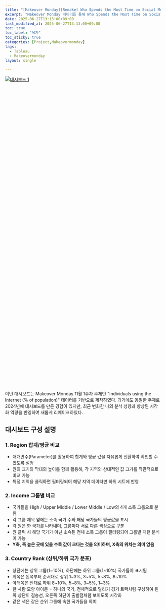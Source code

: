 ```yaml
---
title: "[Makeover Monday][Remake] Who Spends the Most Time on Social Media?"
excerpt: "Makeover Monday 데이터를 통해 Who Spends the Most Time on Social Media? 대시보드 만들기③ - Remake"
date: 2025-06-27T13:13:00+09:00
last_modified_at: 2025-06-27T13:13:00+09:00
toc: true
toc_label: "목차"
toc_sticky: true
categories: [Project,Makeovermonday]
tags:
  - Tableau
  - Makeovermonday
layout: single

---
```


<!-- 수정된 코드: 큰 화면은 원래대로, 노트북만 가로휠 방지 -->
<style>
/* 큰 화면 (800px 이상) - 데스크톱/큰 모니터 (원래대로) */
@media (min-width: 800px) {
  #vizResponsive { 
    height: 1000px !important; 
  }
}

/* 중간 화면 (720px ~ 799px) - 노트북 (가로휠 방지) */
@media (min-width: 720px) and (max-width: 799px) {
  #vizResponsive { 
    height: 700px !important; 
    width: 100% !important;
    max-width: 100% !important;
    overflow-x: hidden !important;
  }
  #vizResponsive .tableauViz {
    transform: scale(0.95) !important;
    transform-origin: top left !important;
  }
}

/* 작은 화면 (600px ~ 719px) - 태블릿 */
@media (min-width: 600px) and (max-width: 719px) {
  #vizResponsive { 
    height: 550px !important;
    width: 100% !important;
    max-width: 100% !important;
    overflow-x: hidden !important;
  }
  #vizResponsive .tableauViz {
    transform: scale(0.9) !important;
    transform-origin: top left !important;
  }
}

/* 모바일 (600px 미만) - 스마트폰 */
@media (max-width: 599px) {
  #vizResponsive { 
    height: 400px !important;
    width: 100% !important;
    max-width: 100% !important;
    overflow-x: hidden !important;
  }
  #vizResponsive .tableauViz {
    transform: scale(0.85) !important;
    transform-origin: top left !important;
  }
}
</style>
<div class="tableauPlaceholder" id="vizResponsive"
     style="position: relative; width: 100%; height: 700px; margin: 1em 0;">
  <noscript>
    <a href="#">
      <img alt="대시보드 1"
           src="https://public.tableau.com/static/images/Wh/WhoSpendstheMostTimeonSocialMediamakeovermondayRemake/1/1_rss.png"
           style="border: none" />
    </a>
  </noscript>
  <object class="tableauViz"
          style="position: absolute; top: 0; left: 0; width: 100%; height: 100%;">
    <param name="host_url" value="https%3A%2F%2Fpublic.tableau.com%2F" />
    <param name="embed_code_version" value="3" />
    <param name="site_root" value="" />
    <param name="name" value="WhoSpendstheMostTimeonSocialMediamakeovermondayRemake/1" />
    <param name="tabs" value="no" />
    <param name="toolbar" value="yes" />
    <param name="static_image" value="https://public.tableau.com/static/images/Ai/WhoSpendstheMostTimeonSocialMediamakeovermondayRemake/1/1.png" />
    <param name="animate_transition" value="yes" />
    <param name="display_static_image" value="yes" />
    <param name="display_spinner" value="yes" />
    <param name="display_overlay" value="yes" />
    <param name="display_count" value="yes" />
    <param name="language" value="ko-KR" />
  </object>
</div>

<script type="text/javascript">
  window.addEventListener('DOMContentLoaded', function () {
    var divElement = document.getElementById('vizResponsive');
    var vizElement = divElement.getElementsByTagName('object')[0];
    if (vizElement) {
      var scriptElement = document.createElement('script');
      scriptElement.src = 'https://public.tableau.com/javascripts/api/viz_v1.js';
      vizElement.parentNode.insertBefore(scriptElement, vizElement);
    }
  });
</script>



이번 대시보드는 Makeover Monday 11월 1주차 주제인 "Individuals using the Internet (% of population)" 데이터를 기반으로 제작하였다.
과거에도 동일한 주제로 2024년에 대시보드를 만든 경험이 있지만, 최근 변화한 나의 분석 성향과 향상된 시각화 역량을 반영하여 새롭게 리메이크하였다.

## 대시보드 구성 설명
### 1. Region 합계/평균 비교
   - 매개변수(Parameter)를 활용하여 합계와 평균 값을 자유롭게 전환하여 확인할 수 있도록 설정
   - 원의 크기와 막대의 높이를 함께 활용해, 각 지역의 상대적인 값 크기를 직관적으로 비교 가능
   - 특정 지역을 클릭하면 필터링되어 해당 지역 데이터만 하위 시트에 반영


### 2. Income 그룹별 비교
   - 국가들을 High / Upper Middle / Lower Middle / Low의 4개 소득 그룹으로 분류
   - 각 그룹 제목 옆에는 소속 국가 수와 해당 국가들의 평균값을 표시
   - 각 원은 한 국가를 나타내며, 그룹마다 서로 다른 색상으로 구분
   - 원 클릭 시 해당 국가가 아닌 소속된 전체 소득 그룹이 필터링되어 그룹별 패턴 분석이 가능
   - **Y축, 즉 높은 곳에 있을 수록 값이 크다는 것을 의미하며, X축의 위치는 의미 없음**


### 3. Country Rank (상위/하위 국가 분포)
   - 상단에는 상위 그룹(1~10%), 하단에는 하위 그룹(1~10%) 국가들이 표시됨
   - 위쪽은 왼쪽부터 순서대로 상위 1~3%, 3~5%, 5~8%, 8~10%
   - 아래쪽은 반대로 하위 8~10%, 5~8%, 3~5%, 1~3%
   - 한 사람 모양 아이콘 = 하나의 국가, 전체적으로 달리기 경기 트랙처럼 구성하여 왼쪽 상단이 결승선, 오른쪽 하단이 출발점처럼 보이도록 시각화
   - 같은 색은 같은 순위 그룹에 속한 국가들을 의미



<!-- <div class='tableauPlaceholder' id='viz1751010377736' style='position: relative'><noscript><a href='#'><img alt='대시보드 1 ' src='https:&#47;&#47;public.tableau.com&#47;static&#47;images&#47;Wh&#47;WhoSpendstheMostTimeonSocialMediamakeovermondayRemake&#47;1&#47;1_rss.png' style='border: none' /></a></noscript><object class='tableauViz'  style='display:none;'><param name='host_url' value='https%3A%2F%2Fpublic.tableau.com%2F' /> <param name='embed_code_version' value='3' /> <param name='site_root' value='' /><param name='name' value='WhoSpendstheMostTimeonSocialMediamakeovermondayRemake&#47;1' /><param name='tabs' value='no' /><param name='toolbar' value='yes' /><param name='static_image' value='https:&#47;&#47;public.tableau.com&#47;static&#47;images&#47;Wh&#47;WhoSpendstheMostTimeonSocialMediamakeovermondayRemake&#47;1&#47;1.png' /> <param name='animate_transition' value='yes' /><param name='display_static_image' value='yes' /><param name='display_spinner' value='yes' /><param name='display_overlay' value='yes' /><param name='display_count' value='yes' /><param name='language' value='ko-KR' /></object></div>                <script type='text/javascript'>                    var divElement = document.getElementById('viz1751010377736');                    var vizElement = divElement.getElementsByTagName('object')[0];                    if ( divElement.offsetWidth > 800 ) { vizElement.style.width='1600px';vizElement.style.height='927px';} else if ( divElement.offsetWidth > 500 ) { vizElement.style.width='1600px';vizElement.style.height='927px';} else { vizElement.style.width='100%';vizElement.style.height='4327px';}                     var scriptElement = document.createElement('script');                    scriptElement.src = 'https://public.tableau.com/javascripts/api/viz_v1.js';                    vizElement.parentNode.insertBefore(scriptElement, vizElement);                </script> -->